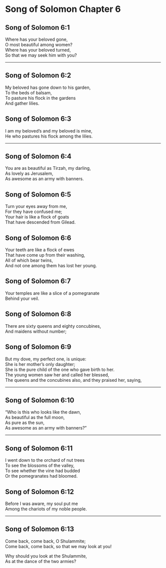 # Song of Solomon Chapter 6

## Song of Solomon 6:1

Where has your beloved gone,  
O most beautiful among women?  
Where has your beloved turned,  
So that we may seek him with you?

---

## Song of Solomon 6:2

My beloved has gone down to his garden,  
To the beds of balsam,  
To pasture his flock in the gardens  
And gather lilies.

## Song of Solomon 6:3

I am my beloved’s and my beloved is mine,  
He who pastures his flock among the lilies.

---

## Song of Solomon 6:4

You are as beautiful as Tirzah, my darling,  
As lovely as Jerusalem,  
As awesome as an army with banners.

## Song of Solomon 6:5

Turn your eyes away from me,  
For they have confused me;  
Your hair is like a flock of goats  
That have descended from Gilead.

## Song of Solomon 6:6

Your teeth are like a flock of ewes  
That have come up from their washing,  
All of which bear twins,  
And not one among them has lost her young.

## Song of Solomon 6:7

Your temples are like a slice of a pomegranate  
Behind your veil.

## Song of Solomon 6:8

There are sixty queens and eighty concubines,  
And maidens without number;

## Song of Solomon 6:9

But my dove, my perfect one, is unique:  
She is her mother’s only daughter;  
She is the pure child of the one who gave birth to her.  
The young women saw her and called her blessed,  
The queens and the concubines also, and they praised her, saying,

---

## Song of Solomon 6:10

“Who is this who looks like the dawn,  
As beautiful as the full moon,  
As pure as the sun,  
As awesome as an army with banners?”

---

## Song of Solomon 6:11

I went down to the orchard of nut trees  
To see the blossoms of the valley,  
To see whether the vine had budded  
Or the pomegranates had bloomed.

## Song of Solomon 6:12

Before I was aware, my soul put me  
Among the chariots of my noble people.

---

## Song of Solomon 6:13

Come back, come back, O Shulammite;  
Come back, come back, so that we may look at you!

Why should you look at the Shulammite,  
As at the dance of the two armies?
